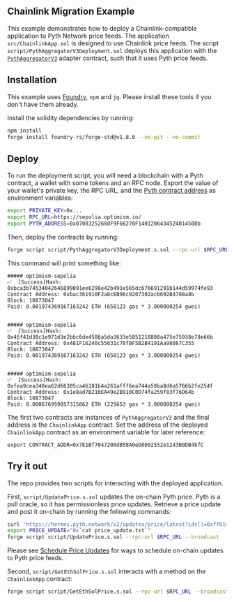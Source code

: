 ## Chainlink Migration Example

This example demonstrates how to deploy a Chainlink-compatible application to Pyth Network price feeds.
The application `src/ChainlinkApp.sol` is designed to use Chainlink price feeds.
The script `script/PythAggregatorV3Deployment.sol` deploys this application with the [`PythAggregatorV3`](https://github.com/pyth-network/pyth-crosschain/blob/main/target_chains/ethereum/sdk/solidity/PythAggregatorV3.sol) adapter contract, such that it uses Pyth price feeds.

## Installation

This example uses [Foundry](https://book.getfoundry.sh/getting-started/installation), `npm` and `jq`.
Please install these tools if you don't have them already. 

Install the solidity dependencies by running:

```bash copy
npm install
forge install foundry-rs/forge-std@v1.8.0 --no-git --no-commit
```

## Deploy 

To run the deployment script, you will need a blockchain with a Pyth contract, a wallet with some tokens and an RPC node.
Export the value of your wallet's private key, the RPC URL, and the [Pyth contract address](https://docs.pyth.network/price-feeds/contract-addresses/evm) as environment variables: 

```bash copy
export PRIVATE_KEY=0x...
export RPC_URL=https://sepolia.optimism.io/
export PYTH_ADDRESS=0x0708325268dF9F66270F1401206434524814508b
```

Then, deploy the contracts by running:

```bash copy
forge script script/PythAggregatorV3Deployment.s.sol --rpc-url $RPC_URL --broadcast
```

This command will print something like:

```
##### optimism-sepolia
✅  [Success]Hash: 0xbca3b74534042646899091ee6298e42b491e565dc676691291b144d59974fe93
Contract Address: 0xbac361910F2a8cEB96c9207302acb692B4708a8b
Block: 10873047
Paid: 0.001974369167163242 ETH (658123 gas * 3.000000254 gwei)


##### optimism-sepolia
✅  [Success]Hash: 0x45f41d30c1e971d3e2bbc6de4586a5da3633e5051218808a475e75938e78e66b
Contract Address: 0x481F16240c55631c78fBF5B2B4191Aa98087C355
Block: 10873047
Paid: 0.001974369167163242 ETH (658123 gas * 3.000000254 gwei)


##### optimism-sepolia
✅  [Success]Hash: 0xfea9cea348ea62d66305ca46181b4a261afff6ea744a50ba8d6a5766b2fe254f
Contract Address: 0x1e8ad7B210EA49e2B910C0D74fa259f83f76D64b
Block: 10873047
Paid: 0.000676959057315862 ETH (225653 gas * 3.000000254 gwei)
```

The first two contracts are instances of `PythAggregatorV3` and the final address is the `ChainlinkApp` contract. 
Set the address of the deployed `ChainlinkApp` contract as an environment variable for later reference:

```
export CONTRACT_ADDR=0x7E1Bf7047200dB58A0eD8002552e1243B0DB4bfC
```

## Try it out

The repo provides two scripts for interacting with the deployed application.

First, `script/UpdatePrice.s.sol` updates the on-chain Pyth price.
Pyth is a pull oracle, so it has permissionless price updates.
Retrieve a price update and post it on-chain by running the following commands:

```bash
curl 'https://hermes.pyth.network/v2/updates/price/latest?ids[]=0xff61491a931112ddf1bd8147cd1b641375f79f5825126d665480874634fd0ace&ids[]=0xef0d8b6fda2ceba41da15d4095d1da392a0d2f8ed0c6c7bc0f4cfac8c280b56d' | jq '.binary.data[0]' -r > price_update.txt
export PRICE_UPDATE="0x`cat price_update.txt`"
forge script script/UpdatePrice.s.sol --rpc-url $RPC_URL --broadcast
```

Please see [Schedule Price Updates](https://docs.pyth.network/price-feeds/schedule-price-updates) for ways to schedule on-chain updates to Pyth price feeds.  

Second, `script/GetEthSolPrice.s.sol` interacts with a method on the `ChainlinkApp` contract: 

```bash
forge script script/GetEthSolPrice.s.sol --rpc-url $RPC_URL --broadcast
```

